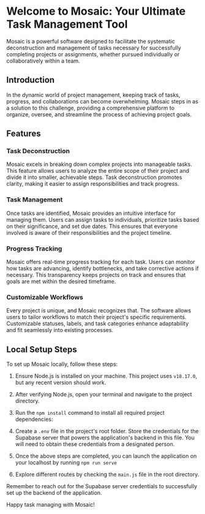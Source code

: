 # Welcome to Mosaic: Your Ultimate Task Management Tool

Mosaic is a powerful software designed to facilitate the systematic deconstruction and management of tasks necessary for successfully completing projects or assignments, whether pursued individually or collaboratively within a team.

## Introduction

In the dynamic world of project management, keeping track of tasks, progress, and collaborations can become overwhelming. Mosaic steps in as a solution to this challenge, providing a comprehensive platform to organize, oversee, and streamline the process of achieving project goals.

## Features

### Task Deconstruction

Mosaic excels in breaking down complex projects into manageable tasks. This feature allows users to analyze the entire scope of their project and divide it into smaller, achievable steps. Task deconstruction promotes clarity, making it easier to assign responsibilities and track progress.

### Task Management

Once tasks are identified, Mosaic provides an intuitive interface for managing them. Users can assign tasks to individuals, prioritize tasks based on their significance, and set due dates. This ensures that everyone involved is aware of their responsibilities and the project timeline.

### Progress Tracking

Mosaic offers real-time progress tracking for each task. Users can monitor how tasks are advancing, identify bottlenecks, and take corrective actions if necessary. This transparency keeps projects on track and ensures that goals are met within the desired timeframe.

### Customizable Workflows

Every project is unique, and Mosaic recognizes that. The software allows users to tailor workflows to match their project's specific requirements. Customizable statuses, labels, and task categories enhance adaptability and fit seamlessly into existing processes.

## Local Setup Steps

To set up Mosaic locally, follow these steps:

1. Ensure Node.js is installed on your machine. This project uses `v18.17.0`, but any recent version should work.

2. After verifying Node.js, open your terminal and navigate to the project directory.

3. Run the `npm install` command to install all required project dependencies:

4. Create a `.env` file in the project's root folder. Store the credentials for the Supabase server that powers the application's backend in this file. You will need to obtain these credentials from a designated person.

5. Once the above steps are completed, you can launch the application on your localhost by running `npm run serve`


6. Explore different routes by checking the `main.js` file in the root directory.

Remember to reach out for the Supabase server credentials to successfully set up the backend of the application.

Happy task managing with Mosaic!


